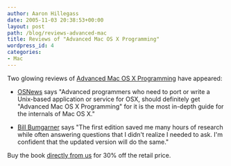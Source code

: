 ```yaml
---
author: Aaron Hillegass
date: 2005-11-03 20:38:53+00:00
layout: post
path: /blog/reviews-advanced-mac
title: Reviews of "Advanced Mac OS X Programming"
wordpress_id: 4
categories:
- Mac
---
```


Two glowing reviews of [Advanced Mac OS X Programming](/books/advanced-mac-osx-programming/) have appeared:




  * [OSNews](http://osnews.com/story.php?news_id=12516) says "Advanced programmers who need to port or write a Unix-based application or service for OSX, should definitely get "Advanced Mac OS X Programming" for it is the most in-depth guide for the internals of Mac OS X."


  * [Bill Bumgarner](http://www.friday.com/bbum/2005/11/03/advanced-mac-os-x-programming/) says "The first edition saved me many hours of research while often answering questions that I didn't realize I needed to ask. I'm confident that the updated version will do the same."








Buy the book [directly from us](http://www.bookmasters.com/marktplc/10148.htm) for 30% off the retail price.
